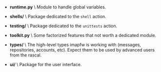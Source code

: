* **runtime.py** \\
Module to handle global variables.

* **shells/** \\
Package dedicated to the `shell` action.

* **testing/** \\
Package dedicated to the `unittests` action.

* **toolkit.py** \\
Some factorized features that not worth a dedicated module.

* **types/** \\
The high-level types imapfw is working with (messages, repositories, accounts, etc). Expect them to be used by advanced users from the rascal.

* **ui/** \\
Package for the user interface.
